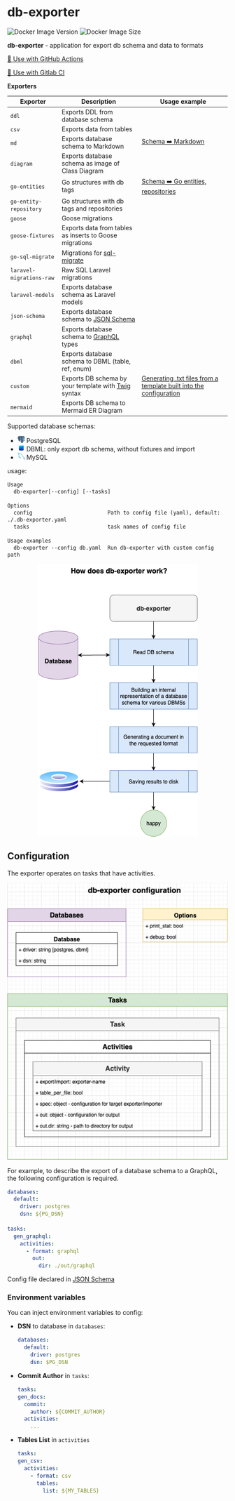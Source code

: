 # db-exporter

![Docker Image Version](https://img.shields.io/docker/v/artarts36/db-exporter?style=for-the-badge&logo=docker&label=Image%20Version&link=https%3A%2F%2Fhub.docker.com%2Fr%2Fartarts36%2Fdb-exporter)
![Docker Image Size](https://img.shields.io/docker/image-size/artarts36/db-exporter?style=for-the-badge&logo=docker&label=Image%20Size&link=https%3A%2F%2Fhub.docker.com%2Fr%2Fartarts36%2Fdb-exporter)

**db-exporter** - application for export db schema and data to formats

[🚀 Use with GitHub Actions](./docs/usage_examples.md#use-with-github-actions)

[🚀 Use with Gitlab CI](./docs/usage_examples.md#use-with-gitlab-ci)

**Exporters**

| Exporter                 | Description                                                                     | Usage example                                                                                                 |
|--------------------------|---------------------------------------------------------------------------------|---------------------------------------------------------------------------------------------------------------|
| `ddl`                    | Exports DDL from database schema                                                |                                                                                                               |
| `csv`                    | Exports data from tables                                                        |                                                                                                               |
| `md`                     | Exports database schema to Markdown                                             | [Schema ➡️ Markdown](./docs/usage_examples.md#export-schema-from-postgresql-to-markdown)                      |
| `diagram`                | Exports database schema as image of Class Diagram                               |                                                                                                               |
| `go-entities`            | Go structures with db tags                                                      | [Schema ➡️ Go entities, repositories](./docs/usage_examples.md#export-schema-to-go-entities-and-repositories) |
| `go-entity-repository`   | Go structures with db tags and repositories                                     |                                                                                                               |
| `goose`                  | Goose migrations                                                                |                                                                                                               |
| `goose-fixtures`         | Exports data from tables as inserts to Goose migrations                         |                                                                                                               |
| `go-sql-migrate`         | Migrations for [sql-migrate](https://github.com/rubenv/sql-migrate)             |                                                                                                               |
| `laravel-migrations-raw` | Raw SQL Laravel migrations                                                      |                                                                                                               |
| `laravel-models`         | Exports database schema as Laravel models                                       |                                                                                                               |
| `json-schema`            | Exports database schema to [JSON Schema](https://json-schema.org)               |                                                                                                               |
| `graphql`                | Exports database schema to [GraphQL](https://graphql.org/learn/schema) types    |                                                                                                               |
| `dbml`                   | Exports database schema to DBML (table, ref, enum)                              |                                                                                                               |
| `custom`                 | Exports DB schema by your template with [Twig](https://twig.symfony.com) syntax | [Generating .txt files from a template built into the configuration](./docs/usage_custom.md)                  |
| `mermaid`                | Exports DB schema to Mermaid ER Diagram                                         |                                                                                                               |

Supported database schemas:
- ![](./docs/icons/postgres.png) PostgreSQL
- ![](./docs/icons/dbml.png) DBML: only export db schema, without fixtures and import
- ![](./docs/icons/mysql.png) MySQL

usage:
```text
Usage
  db-exporter[--config] [--tasks]

Options
  config                        Path to config file (yaml), default: ./.db-exporter.yaml
  tasks                         task names of config file

Usage examples
  db-exporter --config db.yaml  Run db-exporter with custom config path
```

<center><img src="./docs/principle.png"></center>

## Configuration

The exporter operates on tasks that have activities.

![](./docs/configuration.drawio.png)

For example, to describe the export of a database schema to a GraphQL, the following configuration is required.

```yaml
databases:
  default:
    driver: postgres
    dsn: ${PG_DSN}

tasks:
  gen_graphql:
    activities:
      - format: graphql
        out:
          dir: ./out/graphql
```

Config file declared in [JSON Schema](db-exporter-json-schema.json)

### Environment variables
You can inject environment variables to config:

- **DSN** to database in `databases`:
    ```yaml
    databases:
      default:
        driver: postgres
        dsn: $PG_DSN
    ```
- **Commit Author** in `tasks`:
    ```yaml
  tasks:
    gen_docs:
      commit: 
        author: ${COMMIT_AUTHOR}
      activities:
        ...
    ```
- **Tables List** in `activities`
    ```yaml
  tasks:
    gen_csv:
      activities:
        - format: csv
          tables:
            list: ${MY_TABLES}
    ```
